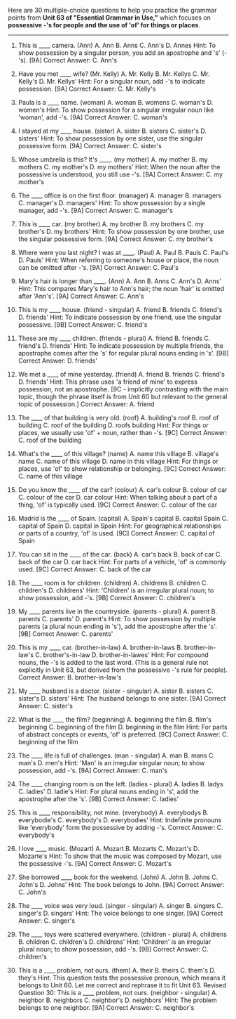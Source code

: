 Here are 30 multiple-choice questions to help you practice the grammar points from **Unit 63 of "Essential Grammar in Use,"** which focuses on **possessive -'s for people and the use of 'of' for things or places**.

***

1.  This is ____ camera. (Ann)
    A. Ann B. Anns C. Ann's D. Annes
    Hint: To show possession by a singular person, you add an apostrophe and 's' (-'s). [9A]
    Correct Answer: C. Ann's

2.  Have you met ____ wife? (Mr. Kelly)
    A. Mr. Kelly B. Mr. Kellys C. Mr. Kelly's D. Mr. Kellys'
    Hint: For a singular noun, add -'s to indicate possession. [9A]
    Correct Answer: C. Mr. Kelly's

3.  Paula is a ____ name. (woman)
    A. woman B. womens C. woman's D. women's
    Hint: To show possession for a singular irregular noun like 'woman', add -'s. [9A]
    Correct Answer: C. woman's

4.  I stayed at my ____ house. (sister)
    A. sister B. sisters C. sister's D. sisters'
    Hint: To show possession by one sister, use the singular possessive form. [9A]
    Correct Answer: C. sister's

5.  Whose umbrella is this? It's ____. (my mother)
    A. my mother B. my mothers C. my mother's D. my mothers'
    Hint: When the noun after the possessive is understood, you still use -'s. [9A]
    Correct Answer: C. my mother's

6.  The ____ office is on the first floor. (manager)
    A. manager B. managers C. manager's D. managers'
    Hint: To show possession by a single manager, add -'s. [9A]
    Correct Answer: C. manager's

7.  This is ____ car. (my brother)
    A. my brother B. my brothers C. my brother's D. my brothers'
    Hint: To show possession by one brother, use the singular possessive form. [9A]
    Correct Answer: C. my brother's

8.  Where were you last night? I was at ____. (Paul)
    A. Paul B. Pauls C. Paul's D. Pauls'
    Hint: When referring to someone's house or place, the noun can be omitted after -'s. [9A]
    Correct Answer: C. Paul's

9.  Mary's hair is longer than ____. (Ann)
    A. Ann B. Anns C. Ann's D. Anns'
    Hint: This compares Mary's hair to Ann's hair; the noun 'hair' is omitted after 'Ann's'. [9A]
    Correct Answer: C. Ann's

10. This is my ____ house. (friend - singular)
    A. friend B. friends C. friend's D. friends'
    Hint: To indicate possession by one friend, use the singular possessive. [9B]
    Correct Answer: C. friend's

11. These are my ____ children. (friends - plural)
    A. friend B. friends C. friend's D. friends'
    Hint: To indicate possession by multiple friends, the apostrophe comes after the 's' for regular plural nouns ending in 's'. [9B]
    Correct Answer: D. friends'

12. We met a ____ of mine yesterday. (friend)
    A. friend B. friends C. friend's D. friends'
    Hint: This phrase uses 'a friend of mine' to express possession, not an apostrophe. [9C - implicitly contrasting with the main topic, though the phrase itself is from Unit 60 but relevant to the general topic of possession.]
    Correct Answer: A. friend

13. The ____ of that building is very old. (roof)
    A. building's roof B. roof of building C. roof of the building D. roofs building
    Hint: For things or places, we usually use 'of' + noun, rather than -'s. [9C]
    Correct Answer: C. roof of the building

14. What's the ____ of this village? (name)
    A. name this village B. village's name C. name of this village D. name in this village
    Hint: For things or places, use 'of' to show relationship or belonging. [9C]
    Correct Answer: C. name of this village

15. Do you know the ____ of the car? (colour)
    A. car's colour B. colour of car C. colour of the car D. car colour
    Hint: When talking about a part of a thing, 'of' is typically used. [9C]
    Correct Answer: C. colour of the car

16. Madrid is the ____ of Spain. (capital)
    A. Spain's capital B. capital Spain C. capital of Spain D. capital in Spain
    Hint: For geographical relationships or parts of a country, 'of' is used. [9C]
    Correct Answer: C. capital of Spain

17. You can sit in the ____ of the car. (back)
    A. car's back B. back of car C. back of the car D. car back
    Hint: For parts of a vehicle, 'of' is commonly used. [9C]
    Correct Answer: C. back of the car

18. The ____ room is for children. (children)
    A. childrens B. children C. children's D. childrens'
    Hint: 'Children' is an irregular plural noun; to show possession, add -'s. [9B]
    Correct Answer: C. children's

19. My ____ parents live in the countryside. (parents - plural)
    A. parent B. parents C. parents' D. parent's
    Hint: To show possession by multiple parents (a plural noun ending in 's'), add the apostrophe after the 's'. [9B]
    Correct Answer: C. parents'

20. This is my ____ car. (brother-in-law)
    A. brother-in-laws B. brother-in-law's C. brother's-in-law D. brother-in-lawes'
    Hint: For compound nouns, the -'s is added to the last word. (This is a general rule not explicitly in Unit 63, but derived from the possessive -'s rule for people).
    Correct Answer: B. brother-in-law's

21. My ____ husband is a doctor. (sister - singular)
    A. sister B. sisters C. sister's D. sisters'
    Hint: The husband belongs to one sister. [9A]
    Correct Answer: C. sister's

22. What is the ____ the film? (beginning)
    A. beginning the film B. film's beginning C. beginning of the film D. beginning in the film
    Hint: For parts of abstract concepts or events, 'of' is preferred. [9C]
    Correct Answer: C. beginning of the film

23. The ____ life is full of challenges. (man - singular)
    A. man B. mans C. man's D. men's
    Hint: 'Man' is an irregular singular noun; to show possession, add -'s. [9A]
    Correct Answer: C. man's

24. The ____ changing room is on the left. (ladies - plural)
    A. ladies B. ladys C. ladies' D. ladie's
    Hint: For plural nouns ending in 's', add the apostrophe after the 's'. [9B]
    Correct Answer: C. ladies'

25. This is ____ responsibility, not mine. (everybody)
    A. everybodys B. everybodie's C. everybody's D. everybodies'
    Hint: Indefinite pronouns like 'everybody' form the possessive by adding -'s.
    Correct Answer: C. everybody's

26. I love ____ music. (Mozart)
    A. Mozart B. Mozarts C. Mozart's D. Mozarte's
    Hint: To show that the music was composed by Mozart, use the possessive -'s. [9A]
    Correct Answer: C. Mozart's

27. She borrowed ____ book for the weekend. (John)
    A. John B. Johns C. John's D. Johns'
    Hint: The book belongs to John. [9A]
    Correct Answer: C. John's

28. The ____ voice was very loud. (singer - singular)
    A. singer B. singers C. singer's D. singers'
    Hint: The voice belongs to one singer. [9A]
    Correct Answer: C. singer's

29. The ____ toys were scattered everywhere. (children - plural)
    A. childrens B. children C. children's D. childrens'
    Hint: 'Children' is an irregular plural noun; to show possession, add -'s. [9B]
    Correct Answer: C. children's

30. This is a ____ problem, not ours. (them)
    A. their B. theirs C. them's D. they's
    Hint: This question tests the possessive pronoun, which means it belongs to Unit 60. Let me correct and rephrase it to fit Unit 63.
    Revised Question 30: This is a ____ problem, not ours. (neighbor - singular)
    A. neighbor B. neighbors C. neighbor's D. neighbors'
    Hint: The problem belongs to one neighbor. [9A]
    Correct Answer: C. neighbor's
